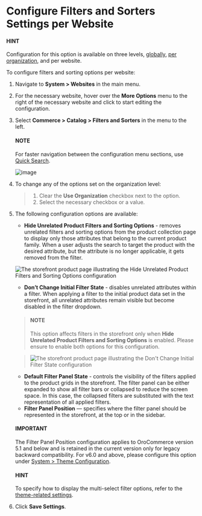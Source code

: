 <a id="configuration-guide-commerce-configuration-catalog-filters-sorters-website"></a>

# Configure Filters and Sorters Settings per Website

#### HINT
Configuration for this option is available on three levels, [globally](../../../../configuration/commerce/catalog/global-filters-sorters.md#configuration-guide-commerce-configuration-catalog-filters-sorters), [per organization](../../../../user-management/organizations/org-configuration/commerce/catalog/organization-filters-sorters.md#configuration-guide-commerce-configuration-catalog-filters-sorters-organization), and per website.

To configure filters and sorting options per website:

1. Navigate to **System > Websites** in the main menu.
2. For the necessary website, hover over the <i class="fa fa-ellipsis-h fa-lg" aria-hidden="true"></i> **More Options** menu to the right of the necessary website and click <i class="fas fa-cog" aria-hidden="true"></i> to start editing the configuration.
3. Select **Commerce > Catalog > Filters and Sorters** in the menu to the left.

   #### NOTE
   For faster navigation between the configuration menu sections, use [Quick Search](../../../../configuration/quick-search.md#user-guide-system-configuration-quick-search).

   ![image](user/img/system/websites/web_configuration/filters_and_sorters_website.png)
4. To change any of the options set on the organization level:
   > 1. Clear the **Use Organization** checkbox next to the option.
   > 2. Select the necessary checkbox or a value.
5. The following configuration options are available:
   * **Hide Unrelated Product Filters and Sorting Options** - removes unrelated filters and sorting options from the product collection page to display only those attributes that belong to the current product family. When a user adjusts the search to target the product with the desired attribute, but the attribute is no longer applicable, it gets removed from the filter.

   ![The storefront product page illustrating the Hide Unrelated Product Filters and Sorting Options configuration](user/img/system/config_commerce/catalog/hide_unrelated_product_filters.png)
   * **Don’t Change Initial Filter State** - disables unrelated attributes within a filter. When applying a filter to the initial product data set in the storefront, all unrelated attributes remain visible but become disabled in the filter dropdown.

   > #### NOTE
   > This option affects filters in the storefront only when **Hide Unrelated Product Filters and Sorting Options** is enabled. Please ensure to enable both options for this configuration.

   > ![The storefront product page illustrating the Don't Change Initial Filter State configuration](user/img/system/config_commerce/catalog/dont_change_initial_filter_state.png)
   * **Default Filter Panel State** - controls the visibility of the filters applied to the product grids in the storefront. The filter panel can be either expanded to show all filter bars or collapsed to reduce the screen space. In this case, the collapsed filters are substituted with the text representation of all applied filters.
   * **Filter Panel Position** — specifies where the filter panel should be represented in the storefront, at the top or in the sidebar.

   #### IMPORTANT
   The Filter Panel Position configuration applies to OroCommerce version 5.1 and below and is retained in the current version only for legacy backward compatibility. For v6.0 and above, please configure this option under [System > Theme Configuration](../../../../theme-configuration/index.md#back-office-theme-configuration).

   #### HINT
   To specify how to display the multi-select filter options, refer to the [theme-related settings](../../../../configuration/commerce/design/theme-global.md#configuration-commerce-design-theme).
6. Click **Save Settings**.

<!-- fa-bars = fa-navicon -->
<!-- Ic Tiles is used as Set As Default in saved views, and as tiles in display layout options -->
<!-- IcPencil refers to Rename in Commerce and Inline Editing in CRM -->
<!-- Check mark in the square. -->
<!-- SortDesc is also used as drop-down arrow -->
<!-- A -->
<!-- B -->
<!-- C -->
<!-- D -->
<!-- E -->
<!-- F -->
<!-- G -->
<!-- H -->
<!-- I -->
<!-- L -->
<!-- M -->
<!-- P -->
<!-- R -->
<!-- S -->
<!-- T -->
<!-- U -->
<!-- Z -->
